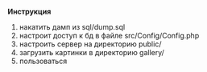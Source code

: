 **Инструкция**

1. накатить дамп из sql/dump.sql
2. настроит доступ к бд в файле src/Config/Config.php
3. настроить сервер на директорию public/
4. загрузить картинки в директорию gallery/
5. пользоваться

